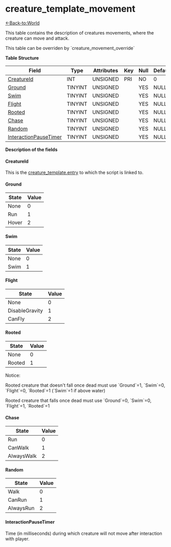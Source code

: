 # creature_template_movement

[<-Back-to:World](database-world)

This table contains the description of creatures movements, where the creature can move and attack.

This table can be overriden by \`creature_movement_override\`

**Table Structure**

| Field                      | Type    | Attributes | Key | Null | Default | Extra | Comment |
| -------------------------- | ------- | ---------- | --- | ---- | ------- | ----- | ------- |
| [CreatureId][1]            | INT     | UNSIGNED   | PRI | NO   | 0       |       |         |
| [Ground][2]                | TINYINT | UNSIGNED   |     | YES  | NULL    |       |         |
| [Swim][3]                  | TINYINT | UNSIGNED   |     | YES  | NULL    |       |         |
| [Flight][4]                | TINYINT | UNSIGNED   |     | YES  | NULL    |       |         |
| [Rooted][5]                | TINYINT | UNSIGNED   |     | YES  | NULL    |       |         |
| [Chase][6]                 | TINYINT | UNSIGNED   |     | YES  | NULL    |       |         |
| [Random][7]                | TINYINT | UNSIGNED   |     | YES  | NULL    |       |         |
| [InteractionPauseTimer][8] | TINYINT | UNSIGNED   |     | YES  | NULL    |       |         |

[1]: #creatureid
[2]: #ground
[3]: #swim
[4]: #flight
[5]: #rooted
[6]: #chase
[7]: #random
[8]: #interactionpausetimer

**Description of the fields**

#### CreatureId

This is the [creature\_template.entry](creature_template#entry) to which the script is linked to.

#### Ground

| State | Value |
| ----- | ----- |
| None  | 0     |
| Run   | 1     |
| Hover | 2     |

#### Swim

| State | Value |
| ----- | ----- |
| None  | 0     |
| Swim  | 1     |

#### Flight

| State          | Value |
| -------------- | ----- |
| None           | 0     |
| DisableGravity | 1     |
| CanFly         | 2     |

#### Rooted

| State  | Value |
| ------ | ----- |
| None   | 0     |
| Rooted | 1     |

Notice:

Rooted creature that doesn't fall once dead must use \`Ground\`=1, \`Swim\`=0, \`Flight\`=0, \`Rooted\`=1 (\`Swim\`=1 if above water)

Rooted creature that falls once dead must use \`Ground\`=0, \`Swim\`=0, \`Flight\`=1, \`Rooted\`=1

#### Chase

| State      | Value |
| ---------- | ----- |
| Run        | 0     |
| CanWalk    | 1     |
| AlwaysWalk | 2     |

#### Random

| State     | Value |
| --------- | ----- |
| Walk      | 0     |
| CanRun    | 1     |
| AlwaysRun | 2     |

#### InteractionPauseTimer

Time (in milliseconds) during which creature will not move after interaction with player.
